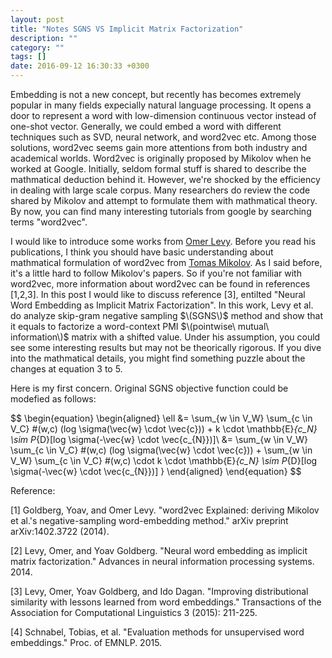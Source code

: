 ```yaml
---
layout: post
title: "Notes SGNS VS Implicit Matrix Factorization"
description: ""
category: ""
tags: []
date: 2016-09-12 16:30:33 +0300
---
```


Embedding is not a new concept, but recently has becomes extremely popular in many fields expecially natural language processing. It opens a door to represent a word with low-dimension continuous vector instead of one-shot vector. Generally, we could embed a word with different techniques such as SVD, neural network, and word2vec etc. Among those solutions, word2vec seems gain more attentions from both industry and academical worlds. Word2vec is originally proposed by Mikolov when he worked at Google. Initially, seldom formal stuff is shared to describe the mathmatical deduction behind it. However, we're shocked by the efficiency in dealing with large scale corpus. Many researchers do review the code shared by Mikolov and attempt to formulate them with mathmatical theory. By now, you can find many interesting tutorials from google by searching terms "word2vec". 

I would like to introduce some works from [Omer Levy](https://levyomer.wordpress.com/). Before you read his publications, I think you should have basic understanding about mathmatical formulation of word2vec from [Tomas Mikolov](https://papers.nips.cc/paper/5021-distributed-representations-of-words-and-phrases-and-their-compositionality.pdf). As I said before, it's a little hard to follow Mikolov's papers. So if you're not familiar with word2vec, more information about word2vec can be found in references [1,2,3]. In this post I would like to discuss reference [3], entilted "Neural Word Embedding as Implicit Matrix Factorization". In this work, Levy et al. do analyze skip-gram negative sampling $\(SGNS\)$ method and show that it equals to factorize a word-context PMI $\(pointwise\ mutual\ information\)$ matrix with a shifted value. Under his assumption, you could see some interesting results but may not be theorically rigorous. If you dive into the mathmatical details, you might find something puzzle about the changes at equation 3 to 5. 

Here is my first concern. Original SGNS objective function could be modefied as follows:

$$
\begin{equation}
\begin{aligned}
	\ell &= \sum_{w \in V_W} \sum_{c \in V_C} \#(w,c) (log \sigma(\vec{w} \cdot \vec{c})) + k \cdot \mathbb{E}_{c_N} \sim P_{D}[log \sigma(-\vec{w} \cdot \vec{c_{N}})]\\
	     &= \sum_{w \in V_W} \sum_{c \in V_C} \#(w,c) (log \sigma(\vec{w} \cdot \vec{c})) + \sum_{w \in V_W} \sum_{c \in V_C} \#(w,c) \cdot k \cdot \mathbb{E}_{c_N} \sim P_{D}[log \sigma(-\vec{w} \cdot \vec{c_{N}})]
}
\end{aligned}
\end{equation}
$$


Reference:

[1] Goldberg, Yoav, and Omer Levy. "word2vec Explained: deriving Mikolov et al.'s negative-sampling word-embedding method." arXiv preprint arXiv:1402.3722 (2014).

[2] Levy, Omer, and Yoav Goldberg. "Neural word embedding as implicit matrix factorization." Advances in neural information processing systems. 2014.

[3] Levy, Omer, Yoav Goldberg, and Ido Dagan. "Improving distributional similarity with lessons learned from word embeddings." Transactions of the Association for Computational Linguistics 3 (2015): 211-225.

[4] Schnabel, Tobias, et al. "Evaluation methods for unsupervised word embeddings." Proc. of EMNLP. 2015.

